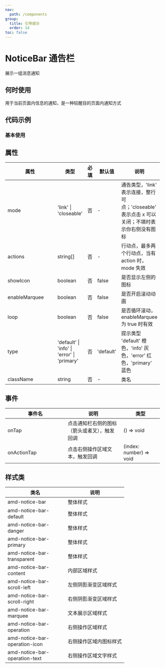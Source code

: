 ```yaml
---
nav:
  path: /components
group:
  title: 引导提示
  order: 14
toc: false
---
```

# NoticeBar 通告栏
展示一组消息通知
## 何时使用
用于当前页面内信息的通知，是一种较醒目的页面内通知方式

## 代码示例
### 基本使用
<code src='../../demo/pages/NoticeBar'></code>


## 属性
| 属性 | 类型 | 必填 | 默认值 | 说明 |
| -----|-----|-----|-----|----- |
| mode | 'link' &verbar; 'closeable' | 否 | - | 通告类型，'link' 表示连接，整行可点；'closeable' 表示点击 x 可以关闭；不填时表示你右侧没有图标 |
| actions | string[] | 否 | - | 行动点，最多两个行动点，当有 action 时，mode 失效 |
| showIcon | boolean | 否 | false | 是否显示左侧的图标 |
| enableMarquee | boolean | 否 | false | 是否开启滚动动画 |
| loop | boolean | 否 | false | 是否循环滚动，enableMarquee 为 true 时有效 |
| type | 'default' &verbar; 'info' &verbar; 'error' &verbar; 'primary' | 否 | 'default' | 提示类型 'default' 橙色，'info' 灰色，'error' 红色，'primary' 蓝色 |
| className | string | 否 | - | 类名 |

## 事件

| 事件名 | 说明 | 类型 |
| -----|-----|-----|
| onTap | 点击通知栏右侧的图标（箭头或者叉），触发回调  | () => void |
| onActionTap | 点击右侧操作区域文本，触发回调  | (index: number) => void |


## 样式类
| 类名 | 说明 |
| -----|-----|
| amd-notice-bar | 整体样式 |
| amd-notice-bar-default | 整体样式 |
| amd-notice-bar-danger | 整体样式 |
| amd-notice-bar-primary | 整体样式 |
| amd-notice-bar-transparent | 整体样式 |
| amd-notice-bar-content | 内部区域样式 |
| amd-notice-bar-scroll-left | 左侧阴影渐变区域样式 |
| amd-notice-bar-scroll-right | 右侧阴影渐变区域样式 |
| amd-notice-bar-marquee | 文本展示区域样式 |
| amd-notice-bar-operation | 右侧操作区域样式 |
| amd-notice-bar-operation-icon | 右侧操作区域内图标样式 |
| amd-notice-bar-operation-text | 右侧操作区域文字样式 |


<style> 
table th:first-of-type { width: 180px; } 
.__dumi-default-layout-content article table:first-of-type th:nth-of-type(2)  {
    width: 140px
} 
.__dumi-default-layout-content article table:first-of-type th:nth-of-type(3)  {
    width: 30px
} 
.__dumi-default-layout-content article table:first-of-type th:nth-of-type(4)  {
    width: 50px
} 
.__dumi-default-layout-content article table:nth-of-type(2) th:nth-of-type(3)  {
    width: 200px
} 
.__dumi-default-layout-content article table:nth-of-type(3) th:nth-of-type(2)  {
    width: 300px
} 
</style> 